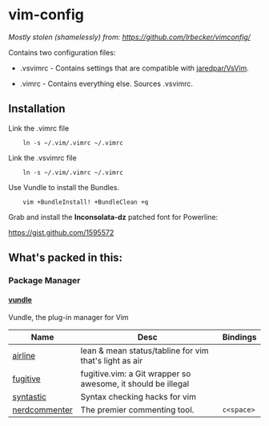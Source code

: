 # vim-config

 *Mostly stolen (shamelessly) from: https://github.com/lrbecker/vimconfig/*

Contains two configuration files:

* .vsvimrc - Contains settings that are compatible with [jaredpar/VsVim](https://github.com/jaredpar/VsVim).

* .vimrc - Contains everything else.  Sources .vsvimrc.
 
## Installation

Link the .vimrc file

		ln -s ~/.vim/.vimrc ~/.vimrc

Link the .vsvimrc file

		ln -s ~/.vim/.vimrc ~/.vimrc

Use Vundle to install the Bundles.

		vim +BundleInstall! +BundleClean +q

Grab and install the **Inconsolata-dz** patched font for Powerline:

<https://gist.github.com/1595572>

## What's packed in this:

### Package Manager

#### [vundle](https://github.com/gmarik/vundle)
Vundle, the plug-in manager for Vim


Name	     |  Desc                                       | Bindings
------------ | ------------------------------------------- | ------------
[airline](https://github.com/bling/vim-airline) | lean & mean status/tabline for vim that's light as air |
[fugitive](https://github.com/tpope/vim-fugitive) | fugitive.vim: a Git wrapper so awesome, it should be illegal
[syntastic](https://github.com/scrooloose/syntastic) | Syntax checking hacks for vim
[nerdcommenter](https://github.com/scrooloose/nerdcommenter) | The premier commenting tool. | `c<space>`
